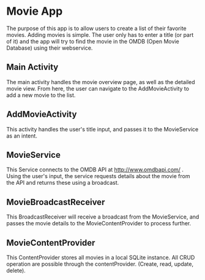 # Movie App

The purpose of this app is to allow users to create a list of their favorite movies.
Adding movies is simple. The user only has to enter a title (or part of it) and the app will try to find the movie
in the OMDB (Open Movie Database) using their webservice.

## Main Activity

The main activity handles the movie overview page, as well as the detailed movie view. From here, the user
can navigate to the AddMovieActivity to add a new movie to the list.

## AddMovieActivity

This activity handles the user's title input, and passes it to the MovieService as an intent.

## MovieService

This Service connects to the OMDB API at http://www.omdbapi.com/ .
Using the user's input, the service requests details about the movie from the API and returns these using a broadcast.

## MovieBroadcastReceiver

This BroadcastReceiver will receive a broadcast from the MovieService, and passes the movie details to the
MovieContentProvider to process further.

## MovieContentProvider

This ContentProvider stores all movies in a local SQLite instance. All CRUD operation are possible through the
contentProvider. (Create, read, update, delete).

